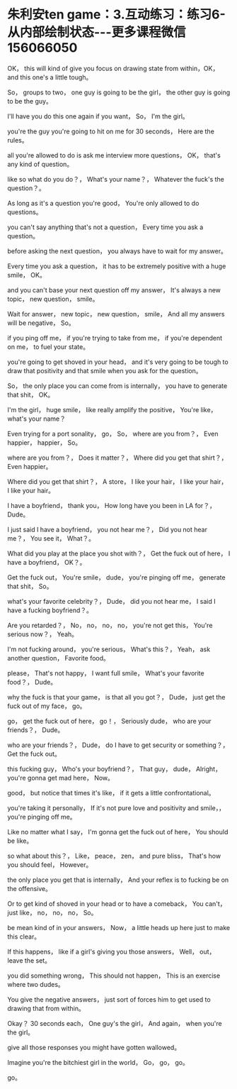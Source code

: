# 朱利安ten game：3.互动练习：练习6-从内部绘制状态​---更多课程微信156066050

OK， this will kind of give you focus on drawing state from within，OK， and this one's a little tough。

 So， groups to two， one guy is going to be the girl， the other guy is going to be the guy。

 I'll have you do this one again if you want， So， I'm the girl。

 you're the guy you're going to hit on me for 30 seconds， Here are the rules。

 all you're allowed to do is ask me interview more questions， OK， that's any kind of question。

 like so what do you do？， What's your name？， Whatever the fuck's the question？。

 As long as it's a question you're good， You're only allowed to do questions。

 you can't say anything that's not a question， Every time you ask a question。

 before asking the next question， you always have to wait for my answer。

 Every time you ask a question， it has to be extremely positive with a huge smile， OK。

 and you can't base your next question off my answer， It's always a new topic， new question， smile。

 Wait for answer， new topic， new question， smile， And all my answers will be negative， So。

 if you ping off me， if you're trying to take from me， if you're dependent on me， to fuel your state。

 you're going to get shoved in your head， and it's very going to be tough to draw that positivity and that smile when you ask for the question。

 So， the only place you can come from is internally， you have to generate that shit， OK。

 I'm the girl， huge smile， like really amplify the positive， You're like， what's your name？

 Even trying for a port sonality， go， So， where are you from？， Even happier， happier， So。

 where are you from？， Does it matter？， Where did you get that shirt？， Even happier。

 Where did you get that shirt？， A store， I like your hair， I like your hair， I like your hair。

 I have a boyfriend， thank you， How long have you been in LA for？， Dude。

 I just said I have a boyfriend， you not hear me？， Did you not hear me？， You see it， What？。

 What did you play at the place you shot with？， Get the fuck out of here， I have a boyfriend， OK？。

 Get the fuck out， You're smile， dude， you're pinging off me， generate that shit， So。

 what's your favorite celebrity？， Dude， did you not hear me， I said I have a fucking boyfriend？。

 Are you retarded？， No， no， no， no， you're not get this， You're serious now？， Yeah。

 I'm not fucking around， you're serious， What's this？， Yeah， ask another question， Favorite food。

 please， That's not happy， I want full smile， What's your favorite food？， Dude。

 why the fuck is that your game， is that all you got？， Dude， just get the fuck out of my face， go。

 go， get the fuck out of here， go！， Seriously dude， who are your friends？， Dude。

 who are your friends？， Dude， do I have to get security or something？， Get the fuck out。

 this fucking guy， Who's your boyfriend？， That guy， dude， Alright， you're gonna get mad here， Now。

 good， but notice that times it's like， if it gets a little confrontational。

 you're taking it personally， If it's not pure love and positivity and smile，， you're pinging off me。

 Like no matter what I say， I'm gonna get the fuck out of here， You should be like。

 so what about this？， Like， peace， zen， and pure bliss， That's how you should feel， However。

 the only place you get that is internally， And your reflex is to fucking be on the offensive。

 Or to get kind of shoved in your head or to have a comeback， You can't， just like， no， no， no， So。

 be mean kind of in your answers， Now， a little heads up here just to make this clear。

 If this happens， like if a girl's giving you those answers， Well， out， leave the set。

 you did something wrong， This should not happen， This is an exercise where two dudes。

 You give the negative answers， just sort of forces him to get used to drawing that from within。

 Okay？ 30 seconds each， One guy's the girl， And again， when you're the girl。

 give all those responses you might have gotten wallowed。

 Imagine you're the bitchiest girl in the world， Go， go， go。

 go。